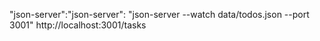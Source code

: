 "json-server":"json-server": "json-server --watch data/todos.json --port 3001"
http://localhost:3001/tasks
